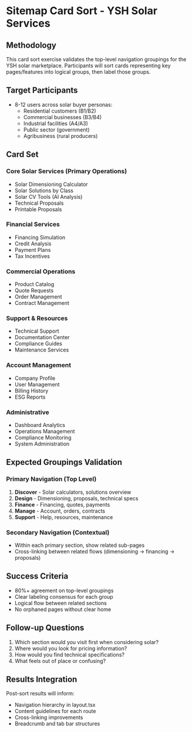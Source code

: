 # Sitemap Card Sort - YSH Solar Services

## Methodology

This card sort exercise validates the top-level navigation groupings for the YSH solar marketplace. Participants will sort cards representing key pages/features into logical groups, then label those groups.

## Target Participants

- 8-12 users across solar buyer personas:
  - Residential customers (B1/B2)
  - Commercial businesses (B3/B4)
  - Industrial facilities (A4/A3)
  - Public sector (government)
  - Agribusiness (rural producers)

## Card Set

### Core Solar Services (Primary Operations)

- Solar Dimensioning Calculator
- Solar Solutions by Class
- Solar CV Tools (AI Analysis)
- Technical Proposals
- Printable Proposals

### Financial Services

- Financing Simulation
- Credit Analysis
- Payment Plans
- Tax Incentives

### Commercial Operations

- Product Catalog
- Quote Requests
- Order Management
- Contract Management

### Support & Resources

- Technical Support
- Documentation Center
- Compliance Guides
- Maintenance Services

### Account Management

- Company Profile
- User Management
- Billing History
- ESG Reports

### Administrative

- Dashboard Analytics
- Operations Management
- Compliance Monitoring
- System Administration

## Expected Groupings Validation

### Primary Navigation (Top Level)

1. **Discover** - Solar calculators, solutions overview
2. **Design** - Dimensioning, proposals, technical specs
3. **Finance** - Financing, quotes, payments
4. **Manage** - Account, orders, contracts
5. **Support** - Help, resources, maintenance

### Secondary Navigation (Contextual)

- Within each primary section, show related sub-pages
- Cross-linking between related flows (dimensioning → financing → proposals)

## Success Criteria

- 80%+ agreement on top-level groupings
- Clear labeling consensus for each group
- Logical flow between related sections
- No orphaned pages without clear home

## Follow-up Questions

1. Which section would you visit first when considering solar?
2. Where would you look for pricing information?
3. How would you find technical specifications?
4. What feels out of place or confusing?

## Results Integration

Post-sort results will inform:

- Navigation hierarchy in layout.tsx
- Content guidelines for each route
- Cross-linking improvements
- Breadcrumb and tab bar structures
